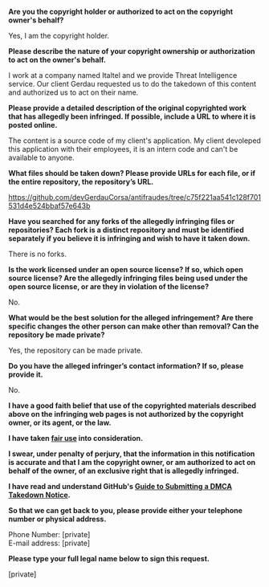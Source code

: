 **Are you the copyright holder or authorized to act on the copyright owner's behalf?**

Yes, I am the copyright holder.

**Please describe the nature of your copyright ownership or authorization to act on the owner's behalf.**

I work at a company named Italtel and we provide Threat Intelligence service. Our client Gerdau requested us to do the takedown of this content and authorized us to act on their name.

**Please provide a detailed description of the original copyrighted work that has allegedly been infringed. If possible, include a URL to where it is posted online.**

The content is a source code of my client's application. My client devoleped this application with their employees, it is an intern code and can't be available to anyone.

**What files should be taken down? Please provide URLs for each file, or if the entire repository, the repository’s URL.**

https://github.com/devGerdauCorsa/antifraudes/tree/c75f221aa541c128f701531d4e524bbaf57e643b

**Have you searched for any forks of the allegedly infringing files or repositories? Each fork is a distinct repository and must be identified separately if you believe it is infringing and wish to have it taken down.**

There is no forks.

**Is the work licensed under an open source license? If so, which open source license? Are the allegedly infringing files being used under the open source license, or are they in violation of the license?**

No.

**What would be the best solution for the alleged infringement? Are there specific changes the other person can make other than removal? Can the repository be made private?**

Yes, the repository can be made private.

**Do you have the alleged infringer’s contact information? If so, please provide it.**

No.

**I have a good faith belief that use of the copyrighted materials described above on the infringing web pages is not authorized by the copyright owner, or its agent, or the law.**

**I have taken <a href="https://www.lumendatabase.org/topics/22">fair use</a> into consideration.**

**I swear, under penalty of perjury, that the information in this notification is accurate and that I am the copyright owner, or am authorized to act on behalf of the owner, of an exclusive right that is allegedly infringed.**

**I have read and understand GitHub's <a href="https://docs.github.com/articles/guide-to-submitting-a-dmca-takedown-notice/">Guide to Submitting a DMCA Takedown Notice</a>.**

**So that we can get back to you, please provide either your telephone number or physical address.**

Phone Number: [private]  
E-mail address: [private]  

**Please type your full legal name below to sign this request.**

[private]
